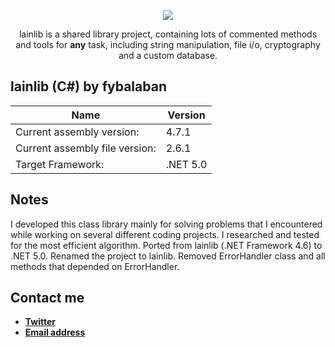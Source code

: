 <p align="center">
    <a href="https://github.com/fybalaban/lainlib">
        <img src="https://drive.google.com/uc?id=1WiDE2GJ1ark1NxPMj_r9IwWEBUfV4aDg" width=auto height=auto>
    </a>
</p>
<p align="center">
    lainlib is a shared library project, containing lots of commented methods and tools for <b>any</b> task, including string manipulation, file i/o, cryptography and a custom database.
</p>

## lainlib (C#) by fybalaban

**Name** | **Version**
-------- | ----------
Current assembly version: | 4.7.1
Current assembly file version: | 2.6.1
Target Framework: | .NET 5.0

## Notes
I developed this class library mainly for solving problems that I encountered while working on several different coding projects. I researched and tested for the most efficient algorithm.
Ported from lainlib (.NET Framework 4.6) to .NET 5.0. Renamed the project to lainlib. Removed ErrorHandler class and all methods that depended on ErrorHandler.

## Contact me

* [**Twitter**](https://www.twitter.com/feritdegil/ "My Twitter profile")
* [**Email address**](mailto:ferityigitbalaban@gmail.com?subject=[GitHub]%20lainlib "Email me!")
